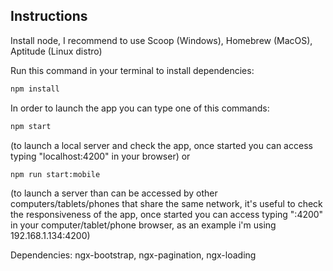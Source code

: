 ## Instructions

Install node, I recommend to use Scoop (Windows), Homebrew (MacOS), Aptitude (Linux distro)

Run this command in your terminal to install dependencies: 
```sh
npm install
```
In order to launch the app you can type one of this commands:
```sh
npm start 
```
(to launch a local server and check the app, once started you can access typing "localhost:4200" in your browser)
or
```sh
npm run start:mobile 
```
(to launch a server than can be accessed by other computers/tablets/phones that share the same network, it's useful to check the responsiveness of the app, once started you can access typing "<PrivateIpServerComputer>:4200" in your computer/tablet/phone browser, as an example i'm using 192.168.1.134:4200)

Dependencies:
ngx-bootstrap, ngx-pagination, ngx-loading
